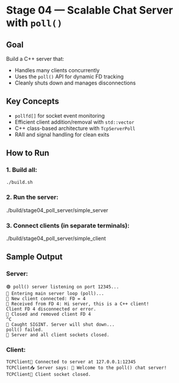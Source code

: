 # Stage 04 — Scalable Chat Server with `poll()`

## Goal

Build a C++ server that:
- Handles many clients concurrently
- Uses the `poll()` API for dynamic FD tracking
- Cleanly shuts down and manages disconnections

## Key Concepts

- `pollfd[]` for socket event monitoring
- Efficient client addition/removal with `std::vector`
- C++ class-based architecture with `TcpServerPoll`
- RAII and signal handling for clean exits

## How to Run

### 1. Build all:
```bash
./build.sh
```

### 2. Run the server:

./build/stage04_poll_server/simple_server

### 3. Connect clients (in separate terminals):

./build/stage04_poll_server/simple_client

## Sample Output

### Server:
```
🟢 poll() server listening on port 12345...
📡 Entering main server loop (poll)...
👥 New client connected: FD = 4
📨 Received from FD 4: Hi server, this is a C++ client!
Client FD 4 disconnected or error.
🧹 Closed and removed client FD 4
^C
🛑 Caught SIGINT. Server will shut down...
poll() failed.
🧹 Server and all client sockets closed.

```
### Client:
```
TCPClient🔗 Connected to server at 127.0.0.1:12345
TCPClient📥 Server says: 👋 Welcome to the poll() chat server!
TCPClient🧹 Client socket closed.
```
